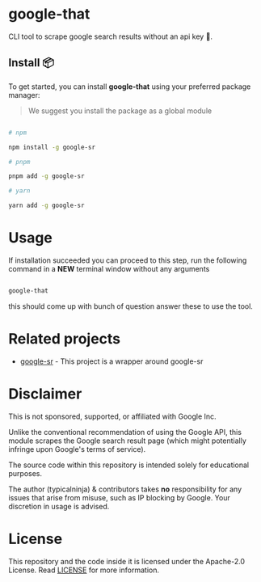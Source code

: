 # google-that

CLI tool to scrape google search results without an api key 🚀.

## Install 📦

To get started, you can install **google-that** using your preferred package manager:

> We suggest you install the package as a global module

```bash

# npm

npm install -g google-sr

# pnpm 

pnpm add -g google-sr

# yarn

yarn add -g google-sr

```

# Usage

If installation succeeded you can proceed to this step, run the following command in a **NEW** terminal window without any arguments

```bash

google-that

```

this should come up with bunch of question answer these to use the tool.


# Related projects

* [google-sr](https://github.com/typicalninja/google-sr) - This project is a wrapper around google-sr

# Disclaimer

This is not sponsored, supported, or affiliated with Google Inc.

Unlike the conventional recommendation of using the Google API, this module scrapes the Google search result page (which might potentially infringe upon Google's terms of service).

The source code within this repository is intended solely for educational purposes.

The author (typicalninja) & contributors takes **no** responsibility for any issues that arise from misuse, such as IP blocking by Google. Your discretion in usage is advised.

# License

This repository and the code inside it is licensed under the Apache-2.0 License. Read [LICENSE](./LICENSE) for more information.
